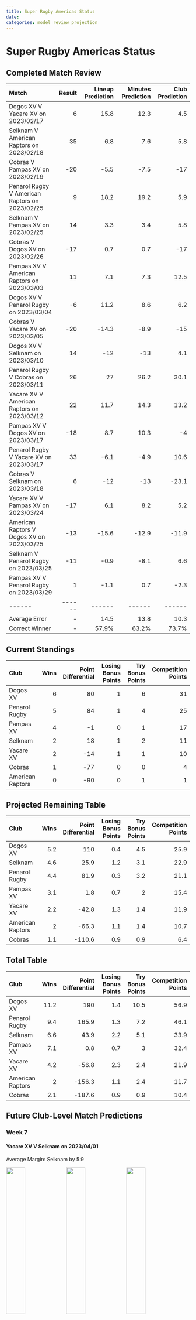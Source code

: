 ```yaml
---  
title: Super Rugby Americas Status  
date:   
categories: model review projection  
---
```

# Super Rugby Americas Status

## Completed Match Review


| Match                                          |   Result |   Lineup Prediction |   Minutes Prediction |   Club Prediction |
|:-----------------------------------------------|---------:|--------------------:|---------------------:|------------------:|
| Dogos XV V Yacare XV on 2023/02/17             |        6 |                15.8 |                 12.3 |               4.5 |
| Selknam V American Raptors on 2023/02/18       |       35 |                 6.8 |                  7.6 |               5.8 |
| Cobras V Pampas XV on 2023/02/19               |      -20 |                -5.5 |                 -7.5 |             -17   |
| Penarol Rugby V American Raptors on 2023/02/25 |        9 |                18.2 |                 19.2 |               5.9 |
| Selknam V Pampas XV on 2023/02/25              |       14 |                 3.3 |                  3.4 |               5.8 |
| Cobras V Dogos XV on 2023/02/26                |      -17 |                 0.7 |                  0.7 |             -17   |
| Pampas XV V American Raptors on 2023/03/03     |       11 |                 7.1 |                  7.3 |              12.5 |
| Dogos XV V Penarol Rugby on 2023/03/04         |       -6 |                11.2 |                  8.6 |               6.2 |
| Cobras V Yacare XV on 2023/03/05               |      -20 |               -14.3 |                 -8.9 |             -15   |
| Dogos XV V Selknam on 2023/03/10               |       14 |               -12   |                -13   |               4.1 |
| Penarol Rugby V Cobras on 2023/03/11           |       26 |                27   |                 26.2 |              30.1 |
| Yacare XV V American Raptors on 2023/03/12     |       22 |                11.7 |                 14.3 |              13.2 |
| Pampas XV V Dogos XV on 2023/03/17             |      -18 |                 8.7 |                 10.3 |              -4   |
| Penarol Rugby V Yacare XV on 2023/03/17        |       33 |                -6.1 |                 -4.9 |              10.6 |
| Cobras V Selknam on 2023/03/18                 |        6 |               -12   |                -13   |             -23.1 |
| Yacare XV V Pampas XV on 2023/03/24            |      -17 |                 6.1 |                  8.2 |               5.2 |
| American Raptors V Dogos XV on 2023/03/25      |      -13 |               -15.6 |                -12.9 |             -11.9 |
| Selknam V Penarol Rugby on 2023/03/25          |      -11 |                -0.9 |                 -8.1 |               6.6 |
| Pampas XV V Penarol Rugby on 2023/03/29        |        1 |                -1.1 |                  0.7 |              -2.3 |
| ------ | ------ | ------ | ------ | ------ |
| Average Error |       - | 14.5 | 13.8 | 10.3 |
| Correct Winner |       - | 57.9% | 63.2% | 73.7% |


## Current Standings


| Club             |   Wins |   Point Differential |   Losing Bonus Points |   Try Bonus Points |   Competition Points |
|:-----------------|-------:|---------------------:|----------------------:|-------------------:|---------------------:|
| Dogos XV         |      6 |                   80 |                     1 |                  6 |                   31 |
| Penarol Rugby    |      5 |                   84 |                     1 |                  4 |                   25 |
| Pampas XV        |      4 |                   -1 |                     0 |                  1 |                   17 |
| Selknam          |      2 |                   18 |                     1 |                  2 |                   11 |
| Yacare XV        |      2 |                  -14 |                     1 |                  1 |                   10 |
| Cobras           |      1 |                  -77 |                     0 |                  0 |                    4 |
| American Raptors |      0 |                  -90 |                     0 |                  1 |                    1 |
## Projected Remaining Table


| Club             |   Wins |   Point Differential |   Losing Bonus Points |   Try Bonus Points |   Competition Points |
|:-----------------|-------:|---------------------:|----------------------:|-------------------:|---------------------:|
| Dogos XV         |    5.2 |                110   |                   0.4 |                4.5 |                 25.9 |
| Selknam          |    4.6 |                 25.9 |                   1.2 |                3.1 |                 22.9 |
| Penarol Rugby    |    4.4 |                 81.9 |                   0.3 |                3.2 |                 21.1 |
| Pampas XV        |    3.1 |                  1.8 |                   0.7 |                2   |                 15.4 |
| Yacare XV        |    2.2 |                -42.8 |                   1.3 |                1.4 |                 11.9 |
| American Raptors |    2   |                -66.3 |                   1.1 |                1.4 |                 10.7 |
| Cobras           |    1.1 |               -110.6 |                   0.9 |                0.9 |                  6.4 |
## Total Table


| Club             |   Wins |   Point Differential |   Losing Bonus Points |   Try Bonus Points |   Competition Points |
|:-----------------|-------:|---------------------:|----------------------:|-------------------:|---------------------:|
| Dogos XV         |   11.2 |                190   |                   1.4 |               10.5 |                 56.9 |
| Penarol Rugby    |    9.4 |                165.9 |                   1.3 |                7.2 |                 46.1 |
| Selknam          |    6.6 |                 43.9 |                   2.2 |                5.1 |                 33.9 |
| Pampas XV        |    7.1 |                  0.8 |                   0.7 |                3   |                 32.4 |
| Yacare XV        |    4.2 |                -56.8 |                   2.3 |                2.4 |                 21.9 |
| American Raptors |    2   |               -156.3 |                   1.1 |                2.4 |                 11.7 |
| Cobras           |    2.1 |               -187.6 |                   0.9 |                0.9 |                 10.4 |
## Future Club-Level Match Predictions

### Week 7

#### Yacare XV V Selknam on 2023/04/01


Average Margin: Selknam by 5.9

<p float="left">
<img src="plots/performances_Yacare XV_V_Selknam_7.png" width="32%" />
<img src="plots/resultbar_Yacare XV_V_Selknam_7.png" width="32%" />
<img src="plots/spreads_Yacare XV_V_Selknam_7.png" width="32%" />
</p>

#### American Raptors V Cobras on 2023/04/02


Average Margin: American Raptors by 5.3

<p float="left">
<img src="plots/performances_American Raptors_V_Cobras_7.png" width="32%" />
<img src="plots/resultbar_American Raptors_V_Cobras_7.png" width="32%" />
<img src="plots/spreads_American Raptors_V_Cobras_7.png" width="32%" />
</p>

### Week 8

#### Dogos XV V Cobras on 2023/04/14


Average Margin: Dogos XV by 32.8

<p float="left">
<img src="plots/performances_Dogos XV_V_Cobras_8.png" width="32%" />
<img src="plots/resultbar_Dogos XV_V_Cobras_8.png" width="32%" />
<img src="plots/spreads_Dogos XV_V_Cobras_8.png" width="32%" />
</p>

#### Yacare XV V Selknam on 2023/04/15


Average Margin: Selknam by 5.9

<p float="left">
<img src="plots/performances_Yacare XV_V_Selknam_8.png" width="32%" />
<img src="plots/resultbar_Yacare XV_V_Selknam_8.png" width="32%" />
<img src="plots/spreads_Yacare XV_V_Selknam_8.png" width="32%" />
</p>

#### American Raptors V Pampas XV on 2023/04/16


Average Margin: Pampas XV by 8.6

<p float="left">
<img src="plots/performances_American Raptors_V_Pampas XV_8.png" width="32%" />
<img src="plots/resultbar_American Raptors_V_Pampas XV_8.png" width="32%" />
<img src="plots/spreads_American Raptors_V_Pampas XV_8.png" width="32%" />
</p>

### Week 9

#### Penarol Rugby V Dogos XV on 2023/04/21


Average Margin: Penarol Rugby by 0.5

<p float="left">
<img src="plots/performances_Penarol Rugby_V_Dogos XV_9.png" width="32%" />
<img src="plots/resultbar_Penarol Rugby_V_Dogos XV_9.png" width="32%" />
<img src="plots/spreads_Penarol Rugby_V_Dogos XV_9.png" width="32%" />
</p>

#### American Raptors V Selknam on 2023/04/22


Average Margin: Selknam by 10.0

<p float="left">
<img src="plots/performances_American Raptors_V_Selknam_9.png" width="32%" />
<img src="plots/resultbar_American Raptors_V_Selknam_9.png" width="32%" />
<img src="plots/spreads_American Raptors_V_Selknam_9.png" width="32%" />
</p>

#### Yacare XV V Cobras on 2023/04/23


Average Margin: Yacare XV by 9.8

<p float="left">
<img src="plots/performances_Yacare XV_V_Cobras_9.png" width="32%" />
<img src="plots/resultbar_Yacare XV_V_Cobras_9.png" width="32%" />
<img src="plots/spreads_Yacare XV_V_Cobras_9.png" width="32%" />
</p>

### Week 10

#### Pampas XV V Cobras on 2023/04/28


Average Margin: Pampas XV by 17.1

<p float="left">
<img src="plots/performances_Pampas XV_V_Cobras_10.png" width="32%" />
<img src="plots/resultbar_Pampas XV_V_Cobras_10.png" width="32%" />
<img src="plots/spreads_Pampas XV_V_Cobras_10.png" width="32%" />
</p>

#### Selknam V Dogos XV on 2023/04/29


Average Margin: Dogos XV by 10.3

<p float="left">
<img src="plots/performances_Selknam_V_Dogos XV_10.png" width="32%" />
<img src="plots/resultbar_Selknam_V_Dogos XV_10.png" width="32%" />
<img src="plots/spreads_Selknam_V_Dogos XV_10.png" width="32%" />
</p>

#### American Raptors V Penarol Rugby on 2023/04/30


Average Margin: Penarol Rugby by 21.7

<p float="left">
<img src="plots/performances_American Raptors_V_Penarol Rugby_10.png" width="32%" />
<img src="plots/resultbar_American Raptors_V_Penarol Rugby_10.png" width="32%" />
<img src="plots/spreads_American Raptors_V_Penarol Rugby_10.png" width="32%" />
</p>

### Week 11

#### Dogos XV V Pampas XV on 2023/05/05


Average Margin: Dogos XV by 19.3

<p float="left">
<img src="plots/performances_Dogos XV_V_Pampas XV_11.png" width="32%" />
<img src="plots/resultbar_Dogos XV_V_Pampas XV_11.png" width="32%" />
<img src="plots/spreads_Dogos XV_V_Pampas XV_11.png" width="32%" />
</p>

#### Selknam V Cobras on 2023/05/06


Average Margin: Selknam by 17.9

<p float="left">
<img src="plots/performances_Selknam_V_Cobras_11.png" width="32%" />
<img src="plots/resultbar_Selknam_V_Cobras_11.png" width="32%" />
<img src="plots/spreads_Selknam_V_Cobras_11.png" width="32%" />
</p>

#### American Raptors V Yacare XV on 2023/05/07


Average Margin: Yacare XV by 0.5

<p float="left">
<img src="plots/performances_American Raptors_V_Yacare XV_11.png" width="32%" />
<img src="plots/resultbar_American Raptors_V_Yacare XV_11.png" width="32%" />
<img src="plots/spreads_American Raptors_V_Yacare XV_11.png" width="32%" />
</p>

### Week 12

#### Pampas XV V Selknam on 2023/05/12


Average Margin: Pampas XV by 1.3

<p float="left">
<img src="plots/performances_Pampas XV_V_Selknam_12.png" width="32%" />
<img src="plots/resultbar_Pampas XV_V_Selknam_12.png" width="32%" />
<img src="plots/spreads_Pampas XV_V_Selknam_12.png" width="32%" />
</p>

#### Penarol Rugby V Cobras on 2023/05/12


Average Margin: Penarol Rugby by 29.3

<p float="left">
<img src="plots/performances_Penarol Rugby_V_Cobras_12.png" width="32%" />
<img src="plots/resultbar_Penarol Rugby_V_Cobras_12.png" width="32%" />
<img src="plots/spreads_Penarol Rugby_V_Cobras_12.png" width="32%" />
</p>

#### Yacare XV V Dogos XV on 2023/05/12


Average Margin: Dogos XV by 19.0

<p float="left">
<img src="plots/performances_Yacare XV_V_Dogos XV_12.png" width="32%" />
<img src="plots/resultbar_Yacare XV_V_Dogos XV_12.png" width="32%" />
<img src="plots/spreads_Yacare XV_V_Dogos XV_12.png" width="32%" />
</p>

### Week 13

#### Penarol Rugby V Pampas XV on 2023/05/19


Average Margin: Penarol Rugby by 16.2

<p float="left">
<img src="plots/performances_Penarol Rugby_V_Pampas XV_13.png" width="32%" />
<img src="plots/resultbar_Penarol Rugby_V_Pampas XV_13.png" width="32%" />
<img src="plots/spreads_Penarol Rugby_V_Pampas XV_13.png" width="32%" />
</p>

#### Selknam V Yacare XV on 2023/05/20


Average Margin: Selknam by 12.0

<p float="left">
<img src="plots/performances_Selknam_V_Yacare XV_13.png" width="32%" />
<img src="plots/resultbar_Selknam_V_Yacare XV_13.png" width="32%" />
<img src="plots/spreads_Selknam_V_Yacare XV_13.png" width="32%" />
</p>

#### Dogos XV V American Raptors on 2023/05/21


Average Margin: Dogos XV by 29.1

<p float="left">
<img src="plots/performances_Dogos XV_V_American Raptors_13.png" width="32%" />
<img src="plots/resultbar_Dogos XV_V_American Raptors_13.png" width="32%" />
<img src="plots/spreads_Dogos XV_V_American Raptors_13.png" width="32%" />
</p>

### Week 14

#### Pampas XV V Yacare XV on 2023/05/26


Average Margin: Pampas XV by 10.2

<p float="left">
<img src="plots/performances_Pampas XV_V_Yacare XV_14.png" width="32%" />
<img src="plots/resultbar_Pampas XV_V_Yacare XV_14.png" width="32%" />
<img src="plots/spreads_Pampas XV_V_Yacare XV_14.png" width="32%" />
</p>

#### Penarol Rugby V Selknam on 2023/05/26


Average Margin: Penarol Rugby by 14.3

<p float="left">
<img src="plots/performances_Penarol Rugby_V_Selknam_14.png" width="32%" />
<img src="plots/resultbar_Penarol Rugby_V_Selknam_14.png" width="32%" />
<img src="plots/spreads_Penarol Rugby_V_Selknam_14.png" width="32%" />
</p>

#### Cobras V American Raptors on 2023/05/27


Average Margin: Cobras by 1.5

<p float="left">
<img src="plots/performances_Cobras_V_American Raptors_14.png" width="32%" />
<img src="plots/resultbar_Cobras_V_American Raptors_14.png" width="32%" />
<img src="plots/spreads_Cobras_V_American Raptors_14.png" width="32%" />
</p>
